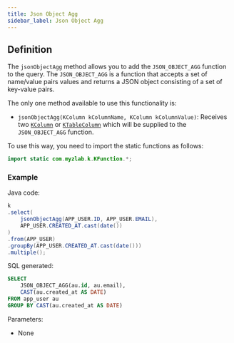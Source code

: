 ```yaml
---
title: Json Object Agg
sidebar_label: Json Object Agg
---
```


## Definition

The `jsonObjectAgg` method allows you to add the `JSON_OBJECT_AGG` function to the query. The `JSON_OBJECT_AGG` is a function that accepts a set of name/value pairs values and returns a JSON object consisting of a set of key-value pairs.

The only one method available to use this functionality is:

- `jsonObjectAgg(KColumn kColumnName, KColumn kColumnValue)`: Receives two [`KColumn`](/docs/misc/select-list-values#2-kcolumn) or [`KTableColumn`](/docs/misc/select-list-values#1-ktablecolumn) which will be supplied to the `JSON_OBJECT_AGG` function.

To use this way, you need to import the static functions as follows:

```java
import static com.myzlab.k.KFunction.*;
```

### Example

Java code:

```java
k
.select(
    jsonObjectAgg(APP_USER.ID, APP_USER.EMAIL),
    APP_USER.CREATED_AT.cast(date())
)
.from(APP_USER)
.groupBy(APP_USER.CREATED_AT.cast(date()))
.multiple();
```

SQL generated:

```sql
SELECT
    JSON_OBJECT_AGG(au.id, au.email),
    CAST(au.created_at AS DATE)
FROM app_user au
GROUP BY CAST(au.created_at AS DATE)
```

Parameters:

- None